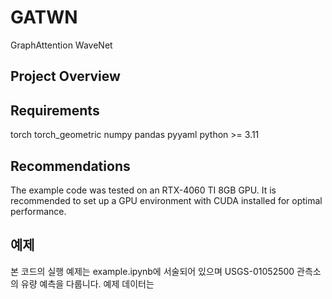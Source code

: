 # GATWN
GraphAttention WaveNet

## Project Overview




## Requirements
torch
torch_geometric
numpy
pandas
pyyaml
python >= 3.11

## Recommendations
The example code was tested on an RTX-4060 TI 8GB GPU. It is recommended to set up a GPU environment with CUDA installed for optimal performance.

## 예제

본 코드의 실행 예제는 example.ipynb에 서술되어 있으며 USGS-01052500 관측소의 유량 예측을 다룹니다. 예제 데이터는 

